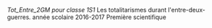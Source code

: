 *Tot_Entre_2GM pour classe 1S1*
Les totalitarismes durant l'entre-deux-guerres.
année scolaire 2016-2017
Première scientifique
